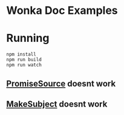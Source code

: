 
# Wonka Doc Examples

# Running
```
npm install
npm run build
npm run watch
```

## [PromiseSource](https://github.com/idkjs/wonka-docs/blob/main/src/sources/PromiseSource.re) doesnt work
## [MakeSubject](https://github.com/idkjs/wonka-docs/blob/main/src/sources/MakeSubject.re) doesnt work
